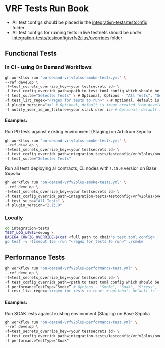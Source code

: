 # VRF Tests Run Book 
* All test configs should be placed in the [integration-tests/testconfig](../testconfig) folder  
* All test configs for running tests in live testnets should be under [integration-tests/testconfig/vrfv2plus/overrides](../testconfig/vrfv2plus/overrides) folder 


## Functional Tests
### In CI - using On Demand Workflows
```bash
gh workflow run "on-demand-vrfv2plus-smoke-tests.yml" \
--ref develop \
-f=test_secrets_override_key=<your testsecrets id> \
-f test_config_override_path=<path to test toml config which should be in `integration-tests/testconfig/vrfv2plus/overrides` folder> \
-f test_suite="Selected Tests" \ # Optional, Options - "All Tests", "Selected Tests". Default is "All Tests". If "Selected Tests" is selected, then `test_list_regex` should be provided 
-f test_list_regex="<regex for tests to run>" \ # Optional, default is "TestVRFv2Plus$/(Link_Billing|Native_Billing|Direct_Funding)|TestVRFV2PlusWithBHS" which are P0 tests
-f plugin_version="<>" # Optional, default is image created from develop branch. Not needed if you run tests against existing environment
-f notify_user_id_on_failure=<your slack user id> # Optional, default is empty. If provided, will notify the user on slack if the tests fail
```

#### Examples:
Run P0 tests against existing environment (Staging) on Arbitrum Sepolia
```bash
gh workflow run "on-demand-vrfv2plus-smoke-tests.yml" \
--ref develop \
-f=test_secrets_override_key=<your testsecrets id> \
-f test_config_override_path=integration-tests/testconfig/vrfv2plus/overrides/staging/arbitrum_sepolia_staging_test_config.toml \
-f test_suite="Selected Tests" 
```

Run all tests deploying all contracts, CL nodes with `2.15.0` version on Base Sepolia
```bash
gh workflow run "on-demand-vrfv2plus-smoke-tests.yml" \
--ref develop \
-f=test_secrets_override_key=<your testsecrets id> \
-f test_config_override_path=integration-tests/testconfig/vrfv2plus/overrides/new_env/base_sepolia_new_env_test_config.toml \
-f test_suite="All Tests" \
-f plugin_version="2.15.0" 
```

### Locally
```bash
cd integration-tests
TEST_LOG_LEVEL=debug \
BASE64_CONFIG_OVERRIDE=$(cat <full path to chain's test toml config> | base64) \
go test -v -timeout 15m -run "<regex for tests to run>" ./smoke
```

## Performance Tests
```bash
gh workflow run "on-demand-vrfv2plus-performance-test.yml" \
--ref develop \
-f=test_secrets_override_key=<your testsecrets id> \
-f test_config_override_path=<path to test toml config which should be in `integration-tests/testconfig/vrfv2plus/overrides` folder> \
-f performanceTestType=“Smoke” # Options - "Smoke", "Soak", "Stress", "Load".
-f test_list_regex="<regex for tests to run>" # Optional, default is "TestVRFV2PlusPerformance"
```

#### Examples:
Run SOAK tests against existing environment (Staging) on Base Sepolia
```bash
gh workflow run "on-demand-vrfv2plus-performance-test.yml" \
--ref develop \
-f=test_secrets_override_key=<your testsecrets id> \
-f test_config_override_path=integration-tests/testconfig/vrfv2plus/overrides/staging/base_sepolia_staging_test_config.toml \
-f performanceTestType=“Soak”
```

